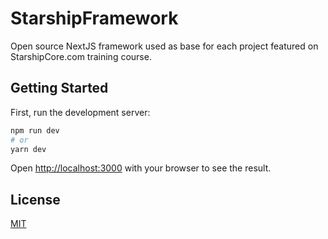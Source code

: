 # StarshipFramework

Open source NextJS framework used as base for each project featured on StarshipCore.com training course.

## Getting Started

First, run the development server:

```bash
npm run dev
# or
yarn dev
```

Open [http://localhost:3000](http://localhost:3000) with your browser to see the result.

## License

[MIT](https://choosealicense.com/licenses/mit/)
